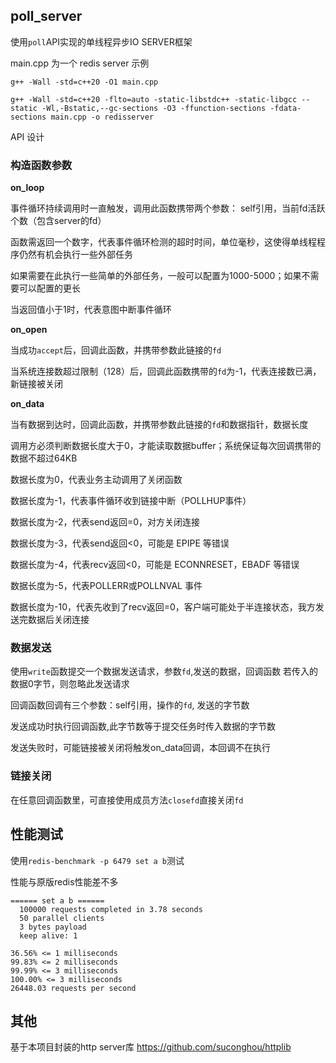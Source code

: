 ## poll_server

使用`poll`API实现的单线程异步IO SERVER框架


main.cpp 为一个 redis server 示例


```
g++ -Wall -std=c++20 -O1 main.cpp
```

```
g++ -Wall -std=c++20 -flto=auto -static-libstdc++ -static-libgcc --static -Wl,-Bstatic,--gc-sections -O3 -ffunction-sections -fdata-sections main.cpp -o redisserver
```

API 设计

### 构造函数参数

**on_loop**

事件循环持续调用时一直触发，调用此函数携带两个参数： self引用，当前fd活跃个数（包含server的fd）

函数需返回一个数字，代表事件循环检测的超时时间，单位毫秒，这使得单线程程序仍然有机会执行一些外部任务

如果需要在此执行一些简单的外部任务，一般可以配置为1000-5000；如果不需要可以配置的更长

当返回值小于1时，代表意图中断事件循环

**on_open**

当成功`accept`后，回调此函数，并携带参数此链接的`fd`

当系统连接数超过限制（128）后，回调此函数携带的`fd`为-1，代表连接数已满，新链接被关闭

**on_data**

当有数据到达时，回调此函数，并携带参数此链接的`fd`和数据指针，数据长度

调用方必须判断数据长度大于0，才能读取数据buffer；系统保证每次回调携带的数据不超过64KB

数据长度为0，代表业务主动调用了关闭函数

数据长度为-1，代表事件循环收到链接中断（POLLHUP事件）

数据长度为-2，代表send返回=0，对方关闭连接

数据长度为-3，代表send返回<0，可能是 EPIPE 等错误

数据长度为-4，代表recv返回<0，可能是 ECONNRESET，EBADF 等错误

数据长度为-5，代表POLLERR或POLLNVAL 事件

数据长度为-10，代表先收到了recv返回=0，客户端可能处于半连接状态，我方发送完数据后关闭连接

### 数据发送

使用`write`函数提交一个数据发送请求，参数`fd`,发送的数据，回调函数
若传入的数据0字节，则忽略此发送请求

回调函数回调有三个参数：self引用，操作的`fd`, 发送的字节数

发送成功时执行回调函数,此字节数等于提交任务时传入数据的字节数

发送失败时，可能链接被关闭将触发on_data回调，本回调不在执行

### 链接关闭

在任意回调函数里，可直接使用成员方法`closefd`直接关闭`fd`


## 性能测试


使用`redis-benchmark -p 6479 set a b`测试

性能与原版redis性能差不多

```
====== set a b ======
  100000 requests completed in 3.78 seconds
  50 parallel clients
  3 bytes payload
  keep alive: 1

36.56% <= 1 milliseconds
99.83% <= 2 milliseconds
99.99% <= 3 milliseconds
100.00% <= 3 milliseconds
26448.03 requests per second
```

## 其他

基于本项目封装的http server库 https://github.com/suconghou/httplib

